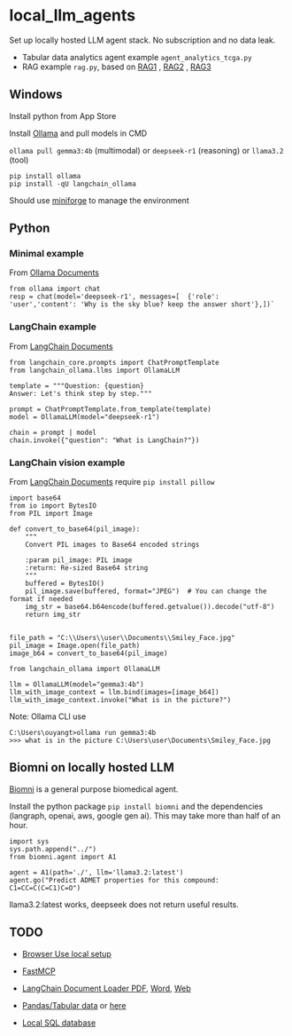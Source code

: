 # local_llm_agents

Set up locally hosted LLM agent stack. No subscription and no data leak.

- Tabular data analytics agent example `agent_analytics_tcga.py`
- RAG example `rag.py`, based on [RAG1](https://www.elastic.co/search-labs/blog/local-rag-agent-elasticsearch-langgraph-llama3) , [RAG2](https://www.singlestore.com/blog/build-a-local-ai-agent-python-ollama-langchain-singlestore/) , [RAG3](https://dev.to/mohsin_rashid_13537f11a91/rag-with-ollama-1049)



## Windows

Install python from App Store

Install [Ollama](https://ollama.com/) and pull models in CMD

`ollama pull gemma3:4b` (multimodal) or `deepseek-r1` (reasoning) or `llama3.2` (tool)

```
pip install ollama
pip install -qU langchain_ollama
```

Should use [miniforge](https://github.com/conda-forge/miniforge) to manage the environment

## Python

### Minimal example
From [Ollama Documents](https://github.com/ollama/ollama-python)
```
from ollama import chat
resp = chat(model='deepseek-r1', messages=[  {'role': 'user','content': 'Why is the sky blue? keep the answer short'},])`
```

### LangChain example
From [LangChain Documents](https://python.langchain.com/docs/integrations/llms/ollama/)
```
from langchain_core.prompts import ChatPromptTemplate
from langchain_ollama.llms import OllamaLLM

template = """Question: {question}
Answer: Let's think step by step."""

prompt = ChatPromptTemplate.from_template(template)
model = OllamaLLM(model="deepseek-r1")

chain = prompt | model
chain.invoke({"question": "What is LangChain?"})
```

### LangChain vision example
From [LangChain Documents](https://python.langchain.com/docs/integrations/llms/ollama/)
require `pip install pillow`
```
import base64
from io import BytesIO
from PIL import Image

def convert_to_base64(pil_image):
    """
    Convert PIL images to Base64 encoded strings

    :param pil_image: PIL image
    :return: Re-sized Base64 string
    """
    buffered = BytesIO()
    pil_image.save(buffered, format="JPEG")  # You can change the format if needed
    img_str = base64.b64encode(buffered.getvalue()).decode("utf-8")
    return img_str


file_path = "C:\\Users\\user\\Documents\\Smiley_Face.jpg"
pil_image = Image.open(file_path)
image_b64 = convert_to_base64(pil_image)

from langchain_ollama import OllamaLLM

llm = OllamaLLM(model="gemma3:4b")
llm_with_image_context = llm.bind(images=[image_b64])
llm_with_image_context.invoke("What is in the picture?")
```
Note: Ollama CLI use

```
C:\Users\ouyangt>ollama run gemma3:4b
>>> what is in the picture C:\Users\user\Documents\Smiley_Face.jpg
```

## Biomni on locally hosted LLM
[Biomni](https://github.com/snap-stanford/Biomni) is a general purpose biomedical agent.

Install the python package `pip install biomni` and the dependencies (langraph, openai, aws, google gen ai). This may take more than half of an hour.

```
import sys
sys.path.append("../")
from biomni.agent import A1

agent = A1(path='./', llm='llama3.2:latest')
agent.go("Predict ADMET properties for this compound: C1=CC=C(C=C1)C=O")
```
llama3.2:latest works, deepseek does not return useful results.

## TODO

* [Browser Use local setup](https://docs.browser-use.com/development/local-setup)

* [FastMCP](https://gofastmcp.com/)

* [LangChain Document Loader PDF](https://python.langchain.com/docs/how_to/document_loader_pdf/), [Word](https://python.langchain.com/docs/integrations/document_loaders/microsoft_word/), [Web](https://python.langchain.com/docs/how_to/document_loader_web/)

* [Pandas/Tabular data](https://python.langchain.com/api_reference/experimental/agents/langchain_experimental.agents.agent_toolkits.pandas.base.create_pandas_dataframe_agent.html) or [here](https://python.langchain.com/docs/how_to/sql_csv/)

* [Local SQL database](https://danielroelfs.com/posts/querying-databases-using-langchain-and-ollama/)
